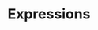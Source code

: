 ---
title: Expressions
layout: revealjs-vocabulary
category: warm-up
script: 
- Be careful!
- Can you translate this for me?
- Don't worry!
- Everything is ready.
- Excellent!
- From time to time...
- Good idea!
- He likes it very much!
- Help!
- She's right!
- He's very famous.
- How's work going?
- Hurry!
- I ate already.
- I can't hear you.
- I don't like it.
script2:
- I don't speak very well.
- I don't understand.
- I don't want to bother you.
- I have a headache.
- I like her.
- I need to change my clothes.
- I need to go home.
- I only want a snack.
- I'd like to go for a walk.
- If you need my help, please let me know.
- I'll call you when I leave.
script3:
- Be careful driving!
- New York is very different from Boston.
- Everyone knows it.
- He's coming soon!
- He's very annoying!
- I feel good.
- I hope you and your wife have a nice trip.
- I love you.
- I was about to leave the restaurant when my friends arrived.
- I'll come back later.
- I'll pay.

---